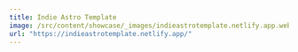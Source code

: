 ```yaml
---
title: Indie Astro Template
image: /src/content/showcase/_images/indieastrotemplate.netlify.app.webp
url: "https://indieastrotemplate.netlify.app/"
---
```

